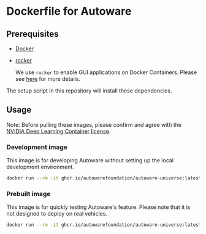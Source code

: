 # Dockerfile for Autoware

## Prerequisites

- [Docker](https://docs.docker.com/engine/install/ubuntu/)
- [rocker](https://github.com/osrf/rocker)

  We use `rocker` to enable GUI applications on Docker Containers.
  Please see [here](http://wiki.ros.org/docker/Tutorials/GUI) for more details.

The setup script in this repository will install these dependencies.

## Usage

Note: Before pulling these images, please confirm and agree with the [NVIDIA Deep Learning Container license](https://developer.nvidia.com/ngc/nvidia-deep-learning-container-license).

### Development image

This image is for developing Autoware without setting up the local development environment.

```bash
docker run --rm -it ghcr.io/autowarefoundation/autoware-universe:latest /bin/bash
```

### Prebuilt image

This image is for quickly testing Autoware's feature. Please note that it is not designed to deploy on real vehicles.

```bash
docker run --rm -it ghcr.io/autowarefoundation/autoware-universe:latest-prebuilt /bin/bash
```
